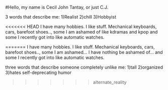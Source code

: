 #Hello, my name is Cecil John Tantay, or just C.J.

3 words that describe me:
1)Realist
2)chill
3)Hobbyist

<<<<<<< HEAD
I have many hobbies. I like stuff. Mechanical keyboards, cars, barefoot shoes.., some I am ashamed of like kdramas and kpop and some I recently got into like automatic watches.


=======
I have many hobbies. I like stuff. Mechanical keyboards, cars, barefoot shoes.., some I am ashamed... I have nothing be ashamed of...  and some I recently got into like automatic watches.

three words that describe someone completely unlike me:
1)tall
2)organized
3)hates self-deprecating humor
>>>>>>> alternate_reality
